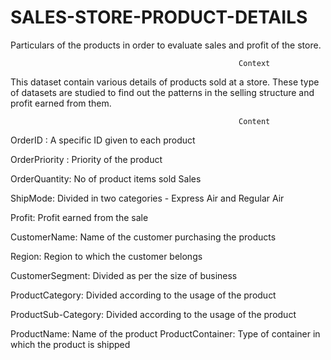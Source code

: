 # SALES-STORE-PRODUCT-DETAILS
Particulars of the products in order to evaluate sales and profit of the store.



                                                       Context
This dataset contain various details of products sold at a store. These type of datasets are studied to find out the patterns in the selling structure and profit earned from them.

                                                       Content
OrderID : A specific ID given to each product 

OrderPriority : Priority of the product

OrderQuantity: No of product items sold Sales 

ShipMode: Divided in two categories - Express Air and Regular Air

Profit: Profit earned from the sale

CustomerName: Name of the customer purchasing the products 

Region: Region to which the customer belongs 

CustomerSegment: Divided as per the size of business

ProductCategory: Divided according to the usage of the product 

ProductSub-Category: Divided according to the usage of the product

ProductName: Name of the product ProductContainer: Type of container in which the product is shipped
